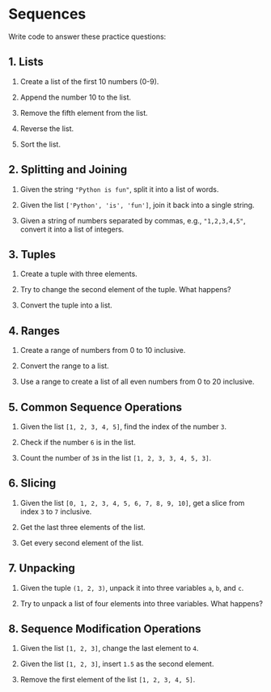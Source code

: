 # Sequences

Write code to answer these practice questions:

## 1. Lists

1. Create a list of the first 10 numbers (0-9).

2. Append the number 10 to the list.

3. Remove the fifth element from the list.

4. Reverse the list.

5. Sort the list.

## 2. Splitting and Joining

1. Given the string `"Python is fun"`, split it into a list of words.

2. Given the list `['Python', 'is', 'fun']`, join it back into a single string.

3. Given a string of numbers separated by commas, e.g., `"1,2,3,4,5"`, convert it into a list of integers.

## 3. Tuples

1. Create a tuple with three elements.

2. Try to change the second element of the tuple. What happens?

3. Convert the tuple into a list.

## 4. Ranges

1. Create a range of numbers from 0 to 10 inclusive.

2. Convert the range to a list.

3. Use a range to create a list of all even numbers from 0 to 20 inclusive.

## 5. Common Sequence Operations

1. Given the list `[1, 2, 3, 4, 5]`, find the index of the number `3`.

2. Check if the number `6` is in the list.

3. Count the number of `3`s in the list `[1, 2, 3, 3, 4, 5, 3]`.

## 6. Slicing

1. Given the list `[0, 1, 2, 3, 4, 5, 6, 7, 8, 9, 10]`, get a slice from index `3` to `7` inclusive.

2. Get the last three elements of the list.

3. Get every second element of the list.

## 7. Unpacking

1. Given the tuple `(1, 2, 3)`, unpack it into three variables `a`, `b`, and `c`.

2. Try to unpack a list of four elements into three variables. What happens?

## 8. Sequence Modification Operations

1. Given the list `[1, 2, 3]`, change the last element to `4`.

2. Given the list `[1, 2, 3]`, insert `1.5` as the second element.

3. Remove the first element of the list `[1, 2, 3, 4, 5]`.
